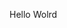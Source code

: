 Hello Wolrd
































































































































































































































































































































































































































































































































































































































































































































































